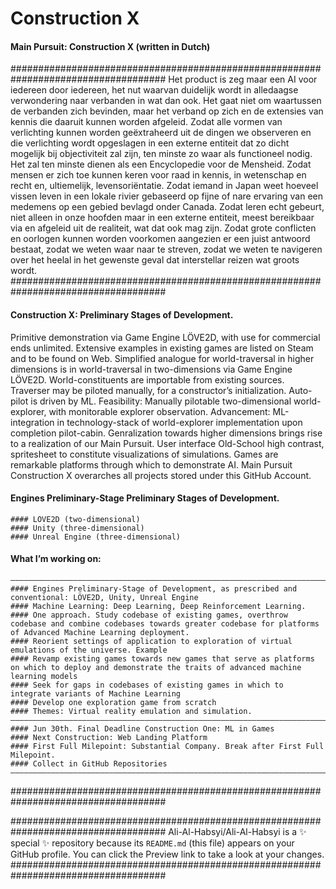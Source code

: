 #### 
# Construction X

#### Main Pursuit: Construction X (written in Dutch)
####################################################################################
Het product is zeg maar een AI voor iedereen door iedereen, het nut waarvan duidelijk wordt in alledaagse verwondering naar verbanden in wat dan ook. Het gaat niet om waartussen de verbanden zich bevinden, maar het verband op zich en de extensies van kennis die daaruit kunnen worden afgeleid. Zodat alle vormen van verlichting kunnen worden geëxtraheerd uit de dingen we observeren en die verlichting wordt opgeslagen in een externe entiteit dat zo dicht mogelijk bij objectiviteit zal zijn, ten minste zo waar als functioneel nodig. Het zal ten minste dienen als een Encyclopedie voor de Mensheid. Zodat mensen er zich toe kunnen keren voor raad in kennis, in wetenschap en recht en, ultiemelijk, levensoriëntatie. Zodat iemand in Japan weet hoeveel vissen leven in een lokale rivier gebaseerd op fijne of nare ervaring van een medemens op een gebied bevlagd onder Canada. Zodat leren echt gebeurt, niet alleen in onze hoofden maar in een externe entiteit, meest bereikbaar via en afgeleid uit de realiteit, wat dat ook mag zijn. Zodat grote conflicten en oorlogen kunnen worden voorkomen aangezien er een juist antwoord bestaat, zodat we weten waar naar te streven, zodat we weten te navigeren over het heelal in het gewenste geval dat interstellar reizen wat groots wordt.
####################################################################################

#### Construction X: Preliminary Stages of Development.

Primitive demonstration via Game Engine LÖVE2D, with use for commercial ends unlimited. Extensive examples in existing games are listed on Steam and to be found on Web. Simplified analogue for world-traversal in higher dimensions is in world-traversal in two-dimensions via Game Engine LÖVE2D.  World-constituents are importable from existing sources. Traverser may be piloted manually, for a constructor’s initialization. Auto-pilot is driven by ML. Feasibility: Manually pilotable two-dimensional world-explorer, with monitorable explorer observation.
Advancement: ML-integration in technology-stack of world-explorer implementation upon completion pilot-cabin. Genralization towards higher dimensions brings rise to a realization of our Main Pursuit. User interface Old-School high contrast, spritesheet to constitute visualizations of simulations. Games are remarkable platforms through which to demonstrate AI. Main Pursuit Construction X overarches all projects stored under this GitHub Account.

#### Engines Preliminary-Stage Preliminary Stages of Development.  
```
#### LÖVE2D (two-dimensional)
#### Unity (three-dimensional)
#### Unreal Engine (three-dimensional)
```

#### What I’m working on:
```
——————————————————————————————————————————————————————————————————————————————————————————————————————————————————————————————————————————————————————————————
#### Engines Preliminary-Stage of Development, as prescribed and conventional: LÖVE2D, Unity, Unreal Engine
#### Machine Learning: Deep Learning, Deep Reinforcement Learning. 
#### One approach. Study codebase of existing games, overthrow codebase and combine codebases towards greater codebase for platforms of Advanced Machine Learning deployment.
#### Reorient settings of application to exploration of virtual emulations of the universe. Example
#### Revamp existing games towards new games that serve as platforms on which to deploy and demonstrate the traits of advanced machine learning models
#### Seek for gaps in codebases of existing games in which to integrate variants of Machine Learning
#### Develop one exploration game from scratch
#### Themes: Virtual reality emulation and simulation.
——————————————————————————————————————————————————————————————————————————————————————————————————————————————————————————————————————————————————————————————
#### Jun 30th. Final Deadline Construction One: ML in Games
#### Next Construction: Web Landing Platform
#### First Full Milepoint: Substantial Company. Break after First Full Milepoint.
#### Collect in GitHub Repositories
——————————————————————————————————————————————————————————————————————————————————————————————————————————————————————————————————————————————————————————————
```

####################################################################################

####################################################################################
Ali-Al-Habsyi/Ali-Al-Habsyi is a ✨ special ✨ repository because its `README.md` (this file) appears on your GitHub profile.
You can click the Preview link to take a look at your changes.
####################################################################################
